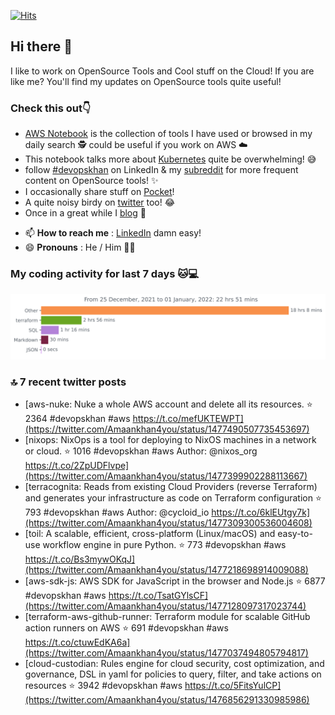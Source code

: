 [![Hits](https://hits.seeyoufarm.com/api/count/incr/badge.svg?url=https%3A%2F%2Fgithub.com%2Fakhan4u%2Fhit-counter&count_bg=%2379C83D&title_bg=%23555555&icon=&icon_color=%23E7E7E7&title=visits&edge_flat=false)](https://hits.seeyoufarm.com)

## Hi there 👋

I like to work on OpenSource Tools and Cool stuff on the Cloud! If you are like me? You'll find my updates on OpenSource tools quite useful!

### Check this out👇

* [AWS Notebook](https://histre.com/public/notebooks/dnllyanu/aws/) is the collection of tools I have used or browsed in my daily search 🕵️ could be useful if you work on AWS ☁️
* This notebook talks more about [Kubernetes](https://histre.com/public/notebooks/6uxdvo3y/kubernetes/) quite be overwhelming! 😅
* follow [#devopskhan](https://www.linkedin.com/feed/hashtag/devopskhan/) on LinkedIn & my [subreddit](https://www.reddit.com/r/devopskhan/) for more frequent content on OpenSource tools! ✨
* I occasionally share stuff on [Pocket](https://getpocket.com/@ej6g8d1dp2829A16a9Tf5d4T6bAMp3d8791rejDe86yem3bm4e14ex4fT4dluk29)!
* A quite noisy birdy on [twitter](https://twitter.com/Amaankhan4you) too! 😂
* Once in a great while I [blog](https://linuxparrot.com/) 😬


- 📫 **How to reach me** : [LinkedIn](https://www.linkedin.com/in/amaan-khan-linux-ninja) damn easy!
- 😄 **Pronouns** : He / Him 🤷‍♂️

### My coding activity for last 7 days 🐱💻

<img src="https://github.com/akhan4u/akhan4u/blob/main/images/stat.svg" alt="Amaan's Wakatime Activity!"/>

### 🔝 7 recent twitter posts
<!-- DEVDOJO:START -->
- [aws-nuke: Nuke a whole AWS account and delete all its resources.
⭐️ 2364
#devopskhan #aws
https://t.co/mefUKTEWPT](https://twitter.com/Amaankhan4you/status/1477490507735453697)
- [nixops: NixOps is a tool for deploying to NixOS machines in a network or cloud.
⭐️ 1016
#devopskhan #aws
Author: @nixos_org
https://t.co/2ZpUDFlvpe](https://twitter.com/Amaankhan4you/status/1477399902288113667)
- [terracognita: Reads from existing Cloud Providers &lpar;reverse Terraform&rpar; and generates your infrastructure as code on Terraform configuration
⭐️ 793
#devopskhan #aws
Author: @cycloid_io
https://t.co/6klEUtgy7k](https://twitter.com/Amaankhan4you/status/1477309300536004608)
- [toil: A scalable, efficient, cross-platform &lpar;Linux/macOS&rpar; and easy-to-use workflow engine in pure Python.
⭐️ 773
#devopskhan #aws
https://t.co/Bs3mywOKqJ](https://twitter.com/Amaankhan4you/status/1477218698914009088)
- [aws-sdk-js: AWS SDK for JavaScript in the browser and Node.js
⭐️ 6877
#devopskhan #aws
https://t.co/TsatGYlsCF](https://twitter.com/Amaankhan4you/status/1477128097317023744)
- [terraform-aws-github-runner: Terraform module for scalable GitHub action runners on AWS
⭐️ 691
#devopskhan #aws
https://t.co/ctuwEdKA6a](https://twitter.com/Amaankhan4you/status/1477037494805794817)
- [cloud-custodian: Rules engine for cloud security, cost optimization, and governance, DSL in yaml for policies to query, filter, and take actions on resources
⭐️ 3942
#devopskhan #aws
https://t.co/5FitsYulCP](https://twitter.com/Amaankhan4you/status/1476856291330985986)
<!-- DEVDOJO:END -->

<!-- ![Amaan's GitHub stats](https://github-readme-stats.vercel.app/api?username=akhan4u&count_private=true&show_icons=true&hide=contribs) -->
